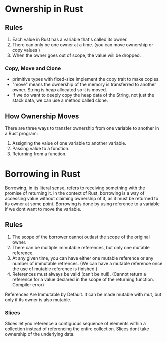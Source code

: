 # Ownership in Rust

## Rules

1. Each value in Rust has a variable that's called its owner.
2. There can only be one owner at a time. (you can move ownership or copy values )
3. When the owner goes out of scope, the value will be dropped.

### Copy, Move and Clone

* primitive types with fixed-size implement the copy trait to make copies.
* "move" means the ownership of the memory is transferred to another owner. String is heap allocated so it is moved. 
* If we do want to deeply copy the heap data of the String, not just the stack data, we can use a method called clone.

## How Ownership Moves
There are three ways to transfer ownership from one variable to another in a Rust program:

1. Assigning the value of one variable to another variable.
2. Passing value to a function.
3. Returning from a function.

# Borrowing in Rust

Borrowing, in its literal sense, refers to receiving something with the promise of returning it. In the context of Rust, borrowing is a way of accessing value without claiming ownership of it, as it must be returned to its owner at some point.
Borrowing is done by using reference to a variable if we dont want to move the variable.

## Rules

1. The scope of the borrower cannot outlast the scope of the original owner.
2. There can be multiple immutable references, but only one mutable reference.
3. At any given time, you can have either one mutable reference or any number of immutable refrences. (We can have a mutable reference once the use of mutable reference is finished.)
4. References must always be valid (can’t be null). (Cannot return a reference for a value declared in the scope of the returning function. Compiler error)

References Are Immutable by Default. It can be made mutable with mut, but only if its owner is also mutable.

### Slices
Slices let you reference a contiguous sequence of elements within a collection instead of referencing the entire collection. Slices dont take ownership of the underlying data.